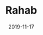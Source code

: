 ---
title: "Rahab"
date: 2019-11-17
speaker: "Christoph Funk"
predigtreihe: "gott-erlebt"
passage: "The Bible"
audio: "https://example.com/rahab.mp3"
---